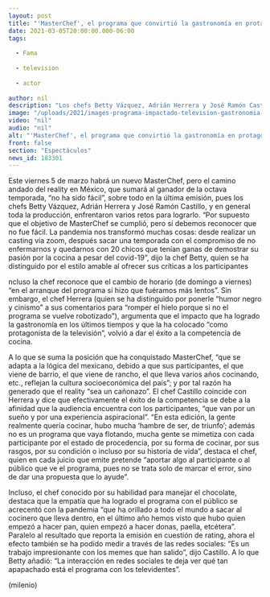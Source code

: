 ```yaml
---
layout: post
title: "'MasterChef', el programa que convirtió la gastronomía en protagonista de la televisión"
date: 2021-03-05T20:00:00.000-06:00
tags:
  
  - Fama
  
  - television
  
  - actor
  
author: nil
description: "Los chefs Betty Vázquez, Adrián Herrera y José Ramón Castillo hablan de la experiencia de hacer una competencia de cocina en plena pandemia y el efecto que ha logrado. "
image: "/uploads/2021/images-programa-impactado-television-gastronomia-mexicana.jpg"
video: "nil"
audio: "nil"
alt: "'MasterChef', el programa que convirtió la gastronomía en protagonista de la televisión"
front: false
section: "Espectáculos"
news_id: 183301
---
```


Este viernes 5 de marzo habrá un nuevo MasterChef, pero el camino andado del reality en México, que sumará al ganador de la octava temporada, “no ha sido fácil”, sobre todo en la última emisión, pues los chefs Betty Vázquez, Adrián Herrera y José Ramón Castillo, y en general toda la producción, enfrentaron varios retos para lograrlo. “Por supuesto que el objetivo de MasterChef se cumplió, pero sí debemos reconocer que no fue fácil. La pandemia nos transformó muchas cosas: desde realizar un casting vía zoom, después sacar una temporada con el compromiso de no enfermarnos y quedarnos con 20 chicos que tenían ganas de demostrar su pasión por la cocina a pesar del covid-19”, dijo la chef Betty, quien se ha distinguido por el estilo amable al ofrecer sus críticas a los participantes 

ncluso la chef reconoce que el cambio de horario (de domingo a viernes) “en el arranque del programa sí hizo que fuéramos más lentos”. Sin embargo, el chef Herrera (quien se ha distinguido por ponerle “humor negro y cinismo” a sus comentarios para “romper el hielo porque si no el programa se vuelve robotizado”), argumenta que el impacto que ha logrado la gastronomía en los últimos tiempos y que la ha colocado “como protagonista de la televisión”, volvió a dar el éxito a la competencia de cocina. 

A lo que se suma la posición que ha conquistado MasterChef, “que se adapta a la lógica del mexicano, debido a que sus participantes, el que viene de barrio, el que viene de rancho, el que lleva varios años cocinando, etc., reflejan la cultura socioeconómica del país”; y por tal razón ha generado que el reality “sea un cañonazo”. El chef Castillo coincide con Herrera y dice que efectivamente el éxito de la competencia se debe a la afinidad que la audiencia encuentra con los participantes, “que van por un sueño y por una experiencia aspiracional”. “En esta edición, la gente realmente quería cocinar, hubo mucha ‘hambre de ser, de triunfo’; además no es un programa que vaya flotando, mucha gente se mimetiza con cada participante por el estado de procedencia, por su forma de cocinar, por sus rasgos, por su condición o incluso por su historia de vida”, destaca el chef, quien en 
cada juicio que emite pretende “aportar algo al participante o al público que ve el programa, pues no se trata solo de marcar el error, sino de dar una propuesta que lo ayude”. 

Incluso, el chef conocido por su habilidad para manejar el chocolate, destaca que la empatía que ha logrado el programa con el público se acrecentó con la pandemia “que ha orillado a todo el mundo a sacar al cocinero que lleva dentro, en el último año hemos visto que hubo quien empezó a hacer pan, quien empezó a hacer donas, paella, etcétera”. Paralelo al resultado que reporta la emisión en cuestión de rating, ahora el efecto también se ha podido medir a través de las redes sociales: “Es un trabajo impresionante con los memes que han salido”, dijo Castillo. A lo que Betty añadió: “La interacción en redes sociales te deja ver qué tan apapachado está el programa con los televidentes”.
 
(milenio)